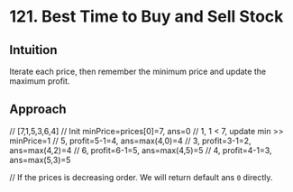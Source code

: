 # 121. Best Time to Buy and Sell Stock

## Intuition
Iterate each price, then remember the minimum price and update the maximum profit.

## Approach
// [7,1,5,3,6,4]
// Init minPrice=prices[0]=7, ans=0
// 1, 1 < 7, update min >> minPrice=1
// 5, profit=5-1=4, ans=max(4,0)=4
// 3, profit=3-1=2, ans=max(4,2)=4
// 6, profit=6-1=5, ans=max(4,5)=5
// 4, profit=4-1=3, ans=max(5,3)=5

// If the prices is decreasing order. We will return default ans `0` directly.